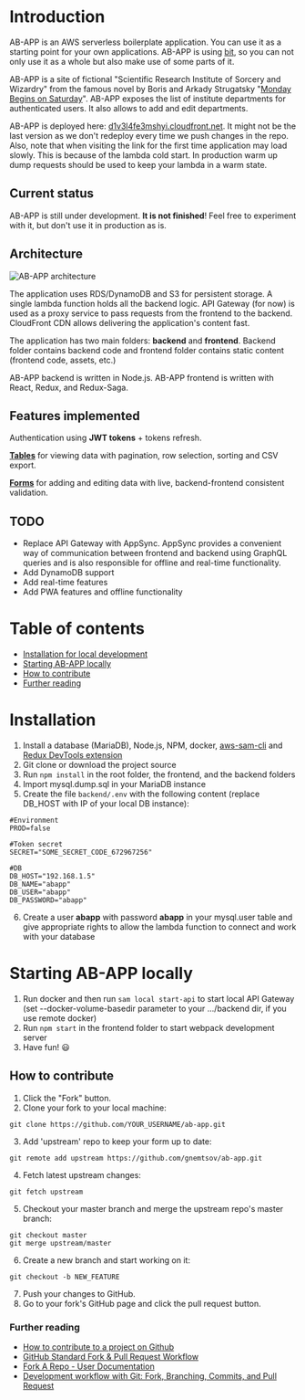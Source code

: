 # Introduction
AB-APP is an AWS serverless boilerplate application. You can use it as a starting point for your own applications. AB-APP is using [bit](https://bitsrc.io), so you can not only use it as a whole but also make use of some parts of it.

AB-APP is a site of fictional "Scientific Research Institute of Sorcery and Wizardry" from the famous novel by Boris and Arkady Strugatsky "[Monday Begins on Saturday](https://en.wikipedia.org/wiki/Monday_Begins_on_Saturday)". AB-APP exposes the list of institute departments for authenticated users. It also allows to add and edit departments.

AB-APP is deployed here: [d1v3l4fe3mshyi.cloudfront.net](http://d1v3l4fe3mshyi.cloudfront.net). It might not be the last version as we don't redeploy every time we push changes in the repo. Also, note that when visiting the link for the first time application may load slowly. This is because of the lambda cold start. In production warm up dump requests should be used to keep your lambda in a warm state.

## Current status
AB-APP is still under development. **It is not finished**! Feel free to experiment with it, but don't use it in production as is.

## Architecture

![AB-APP architecture](architecture-Main-API-Gateway.png)

The application uses RDS/DynamoDB and S3 for persistent storage. A single lambda function holds all the backend logic. API Gateway (for now) is used as a proxy service to pass requests from the frontend to the backend. CloudFront CDN allows delivering the application's content fast.

The application has two main folders: **backend** and **frontend**. Backend folder contains backend code and frontend folder contains static content (frontend code, assets, etc.) 

AB-APP backend is written in Node.js. AB-APP frontend is written with React, Redux, and Redux-Saga.

## Features implemented
Authentication using **JWT tokens** + tokens refresh.

[**Tables**](https://github.com/gnemtsov/ab-app/blob/master/TABLES.md) for viewing data with pagination, row selection, sorting and CSV export.

[**Forms**](https://github.com/gnemtsov/ab-app/blob/master/FORMS.md) for adding and editing data with live, backend-frontend consistent validation.

## TODO
- Replace API Gateway with AppSync. AppSync provides a convenient way of communication between frontend and backend using GraphQL queries and is also responsible for offline and real-time functionality.
- Add DynamoDB support
- Add real-time features
- Add PWA features and offline functionality

# Table of contents
- [Installation for local development](https://github.com/gnemtsov/ab-app#installation)
- [Starting AB-APP locally](https://github.com/gnemtsov/ab-app#starting-ab-app-locally)
- [How to contribute](https://github.com/gnemtsov/ab-app#how-to-contribute)
- [Further reading](https://github.com/gnemtsov/ab-app#further-reading)


# Installation
1. Install a database (MariaDB), Node.js, NPM, docker, [aws-sam-cli](https://github.com/awslabs/aws-sam-cli) and [Redux DevTools extension](https://github.com/zalmoxisus/redux-devtools-extension)
2. Git clone or download the project source
3. Run `npm install` in the root folder, the frontend, and the backend folders
4. Import mysql.dump.sql in your MariaDB instance
5. Create the file `backend/.env` with the following content (replace DB_HOST with IP of your local DB instance):
```
#Environment
PROD=false

#Token secret
SECRET="SOME_SECRET_CODE_672967256"

#DB
DB_HOST="192.168.1.5"
DB_NAME="abapp"
DB_USER="abapp"
DB_PASSWORD="abapp"
```
6. Create a user **abapp** with password **abapp** in your mysql.user table and give appropriate rights to allow the lambda function to connect and work with your database

# Starting AB-APP locally
1. Run docker and then run `sam local start-api` to start local API Gateway (set --docker-volume-basedir parameter to your .../backend dir, if you use remote docker)
2. Run `npm start` in the frontend folder to start webpack development server
3. Have fun! :smiley:

## How to contribute
1. Click the "Fork" button.
2. Clone your fork to your local machine:
```shell
git clone https://github.com/YOUR_USERNAME/ab-app.git
```
3. Add 'upstream' repo to keep your form up to date:
```shell
git remote add upstream https://github.com/gnemtsov/ab-app.git
```
4. Fetch latest upstream changes:
```shell
git fetch upstream
```
5. Checkout your master branch and merge the upstream repo's master branch:
```shell
git checkout master
git merge upstream/master
```
6. Create a new branch and start working on it:
```shell
git checkout -b NEW_FEATURE
```
7. Push your changes to GitHub.
8. Go to your fork's GitHub page and click the pull request button.

### Further reading
* [How to contribute to a project on Github](https://gist.github.com/MarcDiethelm/7303312)
* [GitHub Standard Fork & Pull Request Workflow](https://gist.github.com/Chaser324/ce0505fbed06b947d962)
* [Fork A Repo - User Documentation](https://help.github.com/articles/fork-a-repo/)
* [Development workflow with Git: Fork, Branching, Commits, and Pull Request](https://github.com/sevntu-checkstyle/sevntu.checkstyle/wiki/Development-workflow-with-Git:-Fork,-Branching,-Commits,-and-Pull-Request)

